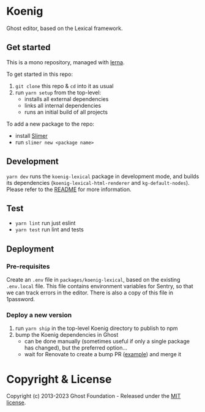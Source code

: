 # Koenig

Ghost editor, based on the Lexical framework.

## Get started

This is a mono repository, managed with [lerna](https://lerna.js.org/).

To get started in this repo:

1. `git clone` this repo & `cd` into it as usual
2. run `yarn setup` from the top-level:
   - installs all external dependencies
   - links all internal dependencies
   - runs an initial build of all projects

To add a new package to the repo:
   - install [Slimer](https://github.com/TryGhost/slimer)
   - run `slimer new <package name>`


## Development

`yarn dev` runs the `koenig-lexical` package in development mode, and builds its dependencies (`koenig-lexical-html-renderer` and `kg-default-nodes`). Please refer to the [README](packages/koenig-lexical/README.md) for more information.

## Test

- `yarn lint` run just eslint
- `yarn test` run lint and tests

## Deployment

### Pre-requisites

Create an `.env` file in `packages/koenig-lexical`, based on the existing `.env.local` file. This file contains environment variables for Sentry, so that we can track errors in the editor. There is also a copy of this file in 1password.


### Deploy a new version

1. run `yarn ship` in the top-level Koenig directory to publish to npm
2. bump the Koenig dependencies in Ghost
   - can be done manually (sometimes useful if only a single package has changed), but the preferred option…
   - wait for Renovate to create a bump PR ([example](https://github.com/TryGhost/Ghost/pull/21597)) and merge it

# Copyright & License

Copyright (c) 2013-2023 Ghost Foundation - Released under the [MIT license](LICENSE).
